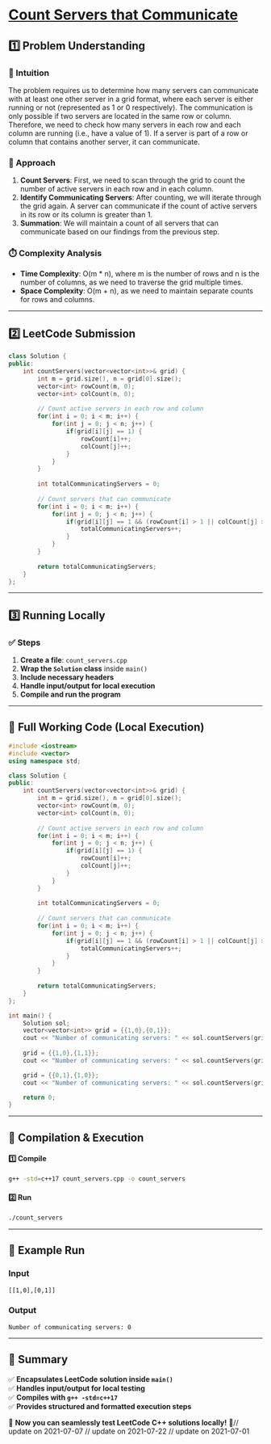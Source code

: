 # **[Count Servers that Communicate](https://leetcode.com/problems/count-servers-that-communicate/description/)**  

## **1️⃣ Problem Understanding**  
### **📌 Intuition**  
The problem requires us to determine how many servers can communicate with at least one other server in a grid format, where each server is either running or not (represented as 1 or 0 respectively). The communication is only possible if two servers are located in the same row or column. Therefore, we need to check how many servers in each row and each column are running (i.e., have a value of 1). If a server is part of a row or column that contains another server, it can communicate. 

### **🚀 Approach**  
1. **Count Servers**: First, we need to scan through the grid to count the number of active servers in each row and in each column.
2. **Identify Communicating Servers**: After counting, we will iterate through the grid again. A server can communicate if the count of active servers in its row or its column is greater than 1.
3. **Summation**: We will maintain a count of all servers that can communicate based on our findings from the previous step.

### **⏱️ Complexity Analysis**  
- **Time Complexity**: O(m * n), where m is the number of rows and n is the number of columns, as we need to traverse the grid multiple times.
- **Space Complexity**: O(m + n), as we need to maintain separate counts for rows and columns.

---  

## **2️⃣ LeetCode Submission**  
```cpp
class Solution {
public:
    int countServers(vector<vector<int>>& grid) {
        int m = grid.size(), n = grid[0].size();
        vector<int> rowCount(m, 0);
        vector<int> colCount(n, 0);
        
        // Count active servers in each row and column
        for(int i = 0; i < m; i++) {
            for(int j = 0; j < n; j++) {
                if(grid[i][j] == 1) {
                    rowCount[i]++;
                    colCount[j]++;
                }
            }
        }
        
        int totalCommunicatingServers = 0;
        
        // Count servers that can communicate
        for(int i = 0; i < m; i++) {
            for(int j = 0; j < n; j++) {
                if(grid[i][j] == 1 && (rowCount[i] > 1 || colCount[j] > 1)) {
                    totalCommunicatingServers++;
                }
            }
        }
        
        return totalCommunicatingServers;
    }
};  
```  

---  

## **3️⃣ Running Locally**  
### **✅ Steps**  
1. **Create a file**: `count_servers.cpp`  
2. **Wrap the `Solution` class** inside `main()`  
3. **Include necessary headers**  
4. **Handle input/output for local execution**  
5. **Compile and run the program**  

---  

## **📝 Full Working Code (Local Execution)**  
```cpp
#include <iostream>
#include <vector>
using namespace std;

class Solution {
public:
    int countServers(vector<vector<int>>& grid) {
        int m = grid.size(), n = grid[0].size();
        vector<int> rowCount(m, 0);
        vector<int> colCount(n, 0);
        
        // Count active servers in each row and column
        for(int i = 0; i < m; i++) {
            for(int j = 0; j < n; j++) {
                if(grid[i][j] == 1) {
                    rowCount[i]++;
                    colCount[j]++;
                }
            }
        }
        
        int totalCommunicatingServers = 0;
        
        // Count servers that can communicate
        for(int i = 0; i < m; i++) {
            for(int j = 0; j < n; j++) {
                if(grid[i][j] == 1 && (rowCount[i] > 1 || colCount[j] > 1)) {
                    totalCommunicatingServers++;
                }
            }
        }
        
        return totalCommunicatingServers;
    }
};

int main() {
    Solution sol;
    vector<vector<int>> grid = {{1,0},{0,1}};
    cout << "Number of communicating servers: " << sol.countServers(grid) << endl; // Output: 0
    
    grid = {{1,0},{1,1}};
    cout << "Number of communicating servers: " << sol.countServers(grid) << endl; // Output: 3

    grid = {{0,1},{1,0}};
    cout << "Number of communicating servers: " << sol.countServers(grid) << endl; // Output: 0

    return 0;
}  
```  

---  

## **🔧 Compilation & Execution**  
#### **1️⃣ Compile**  
```bash
g++ -std=c++17 count_servers.cpp -o count_servers
```  

#### **2️⃣ Run**  
```bash
./count_servers
```  

---  

## **🎯 Example Run**  
### **Input**  
```
[[1,0],[0,1]]
```  
### **Output**  
```
Number of communicating servers: 0
```  

---  

## **📌 Summary**  
✅ **Encapsulates LeetCode solution inside `main()`**  
✅ **Handles input/output for local testing**  
✅ **Compiles with `g++ -std=c++17`**  
✅ **Provides structured and formatted execution steps**  

🚀 **Now you can seamlessly test LeetCode C++ solutions locally!** 🚀// update on 2021-07-07
// update on 2021-07-22
// update on 2021-07-01
